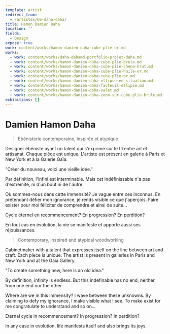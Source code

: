 ```yaml
---
template: artist
redirect_from:
  - /artistes/66-daha-daha/
title: Hamon Damien Daha
location: ''
fields:
  - Design
expose: true
work: content/works/hamon-damien-daha-cube-plie-or.md
works:
  - work: content/works/daha-dahamd-portfolio-projet-daha.md
  - work: content/works/hamon-damien-daha-cube-plie-brule.md
  - work: content/works/hamon-damien-daha-cube-plie-chene-brut.md
  - work: content/works/hamon-damien-daha-cube-plie-huile-or.md
  - work: content/works/hamon-damien-daha-cube-plie-or.md
  - work: content/works/hamon-damien-daha-ellipse-en-situation.md
  - work: content/works/hamon-damien-daha-fauteuil-ellipse.md
  - work: content/works/hamon-damien-daha-valet.md
  - work: content/works/hamon-damien-daha-zoom-sur-cube-plie-brule.md
exhibitions: []
---
```


# Damien Hamon Daha

> Ebénisterie contemporaine, inspirée et atypique

Designer ébéniste ayant un talent qui s'exprime sur le fil entre art et artisanat. Chaque pièce est unique. L'artiste est présent en galerie à Paris et New York et à la Galerie Gaïa.

"Créer du nouveau, voici une vieille idée."

Par définition, l'infini est interminable. Mais cet indéfinissable n'a pas d'extrémité, ni d'un bout ni de l'autre.

Où sommes-nous dans cette immensité? Je vague entre ces inconnus. En prétendant défier mon ignorance, je rends visible ce que j'aperçois. Faire exister pour moi féliciter de comprendre et ainsi de suite…

Cycle éternel en recommencement? En progression? En perdition?

En tout cas en évolution, la vie se manifeste et apporte aussi ses réjouissances.

> Contemporary, inspired and atypical woodworking

Cabinetmaker with a talent that expresses itself on the line between art and craft. Each piece is unique. The artist is present in galleries in Paris and New York and at the Gaïa Gallery.

"To create something new, here is an old idea."

By definition, infinity is endless. But this indefinable has no end, neither from one end nor the other.

Where are we in this immensity? I wave between these unknowns. By claiming to defy my ignorance, I make visible what I see. To make exist for me congratulate to understand and so on...

Eternal cycle in recommencement? In progression? In perdition?

In any case in evolution, life manifests itself and also brings its joys.
